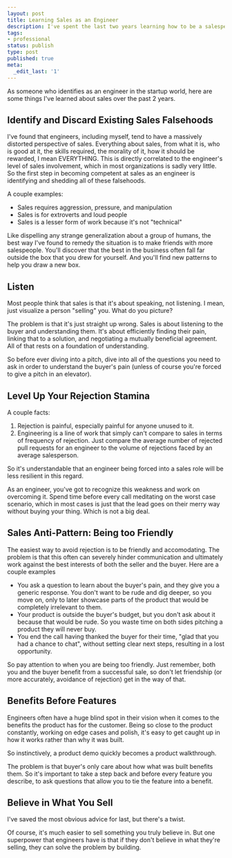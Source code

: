 ```yaml
---
layout: post
title: Learning Sales as an Engineer
description: I've spent the last two years learning how to be a salesperson. Here's what I've learned.
tags:
- professional
status: publish
type: post
published: true
meta:
  _edit_last: '1'
---
```


As someone who identifies as an engineer in the startup world, here are some things I've learned about sales over the past 2 years. 

## Identify and Discard Existing Sales Falsehoods

I've found that engineers, including myself, tend to have a massively distorted perspective of sales. Everything about sales, from what it is, who is good at it, the skills required, the morality of it, how it should be rewarded, I mean EVERYTHING. This is directly correlated to the engineer's level of sales involvement, which in most organizations is sadly very little. So the first step in becoming competent at sales as an engineer is identifying and shedding all of these falsehoods.

A couple examples:
* Sales requires aggression, pressure, and manipulation
* Sales is for extroverts and loud people
* Sales is a lesser form of work because it's not "technical"

Like dispelling any strange generalization about a group of humans, the best way I've found to remedy the situation is to make friends with more salespeople. You'll discover that the best in the business often fall far outside the box that you drew for yourself. And you'll find new patterns to help you draw a new box.

## Listen

Most people think that sales is that it's about speaking, not listening. I mean, just visualize a person "selling" you. What do you picture?

The problem is that it's just straight up wrong. Sales is about listening to the buyer and understanding them. It's about efficiently finding their pain, linking that to a solution, and negotiating a mutually beneficial agreement. All of that rests on a foundation of understanding. 

So before ever diving into a pitch, dive into all of the questions you need to ask in order to understand the buyer's pain (unless of course you're forced to give a pitch in an elevator).

## Level Up Your Rejection Stamina

A couple facts:
1. Rejection is painful, especially painful for anyone unused to it. 
2. Engineering is a line of work that simply can't compare to sales in terms of frequency of rejection. Just compare the average number of rejected pull requests for an engineer to the volume of rejections faced by an average salesperson. 

So it's understandable that an engineer being forced into a sales role will be less resilient in this regard.

As an engineer, you've got to recognize this weakness and work on overcoming it. Spend time before every call meditating on the worst case scenario, which in most cases is just that the lead goes on their merry way without buying your thing. Which is not a big deal. 

## Sales Anti-Pattern: Being too Friendly

The easiest way to avoid rejection is to be friendly and accomodating. The problem is that this often can severely hinder communication and ultimately work against the best interests of both the seller and the buyer. Here are a couple examples

* You ask a question to learn about the buyer's pain, and they give you a generic response. You don't want to be rude and dig deeper, so you move on, only to later showcase parts of the product that would be completely irrelevant to them.
* Your product is outside the buyer's budget, but you don't ask about it because that would be rude. So you waste time on both sides pitching a product they will never buy.
* You end the call having thanked the buyer for their time, "glad that you had a chance to chat", without setting clear next steps, resulting in a lost opportunity.

So pay attention to when you are being too friendly. Just remember, both you and the buyer benefit from a successful sale, so don't let friendship (or more accurately, avoidance of rejection) get in the way of that.

## Benefits Before Features

Engineers often have a huge blind spot in their vision when it comes to the benefits the product has for the customer. Being so close to the product constantly, working on edge cases and polish, it's easy to get caught up in how it works rather than why it was built.

So instinctively, a product demo quickly becomes a product walkthrough. 

The problem is that buyer's only care about how what was built benefits them. So it's important to take a step back and before every feature you describe, to ask questions that allow you to tie the feature into a benefit. 


## Believe in What You Sell

I've saved the most obvious advice for last, but there's a twist.

Of course, it's much easier to sell something you truly believe in. But one superpower that engineers have is that if they don't believe in what they're selling, they can solve the problem by building.


